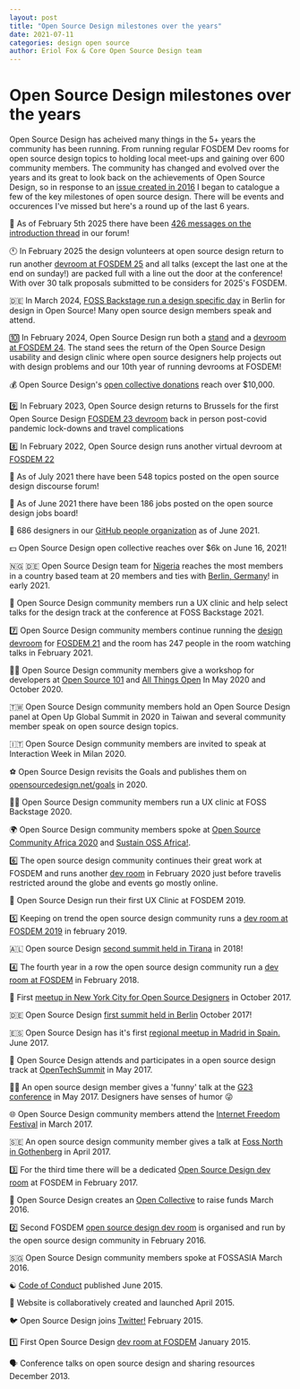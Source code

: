 ```yaml
---
layout: post
title: "Open Source Design milestones over the years"
date: 2021-07-11
categories: design open source 
author: Eriol Fox & Core Open Source Design team
---
```


# Open Source Design milestones over the years

Open Source Design has acheived many things in the 5+ years the community has been running. From running regular FOSDEM Dev rooms for open source design topics to holding local meet-ups and gaining over 600 community members.
The community has changed and evolved over the years and its great to look back on the achievements of Open Source Design, so in response to an [issue created in 2016](https://github.com/opensourcedesign/opensourcedesign.github.io/issues/63) I began to catalogue a few of the key milestones of open source design.
There will be events and occurences I've missed but here's a round up of the last 6 years.

👋 As of February 5th 2025 there have been [426 messages on the introduction thread](https://discourse.opensourcedesign.net/t/introductions-come-in-say-hi/41/436) in our forum!

🕚 In February 2025 the design volunteers at open source design return to run another [devroom at FOSDEM 25](https://fosdem.org/2025/schedule/track/design/) and all talks (except the last one at the end on sunday!) are packed full with a line out the door at the conference! With over 30 talk proposals submitted to be considers for 2025's FOSDEM.

🇩🇪 In March 2024, [FOSS Backstage run a design specific day](https://24.foss-backstage.de/foss-backstage-design/index.html) in Berlin for design in Open Source! Many open source design members speak and attend.

🔟 In February 2024, Open Source Design run both a [stand](https://archive.fosdem.org/2024/stands/) and a [devroom at FOSDEM 24](https://archive.fosdem.org/2024/schedule/track/open-source-design/). The stand sees the return of the Open Source Design usability and design clinic where open source designers help projects out with design problems and our 10th year of running devrooms at FOSDEM!

💰 Open Source Design's [open collective donations](https://opencollective.com/opensourcedesign) reach over $10,000.

9️⃣ In February 2023, Open Source design returns to Brussels for the first Open Source Design [FOSDEM 23 devroom](https://archive.fosdem.org/2023/schedule/track/open_source_design/) back in person post-covid pandemic lock-downs and travel complications

8️⃣ In February 2022, Open Source design runs another virtual devroom at [FOSDEM 22](https://archive.fosdem.org/2022/schedule/track/open_source_design/)

🧵 As of July 2021 there have been 548 topics posted on the open source design discourse forum!

💼 As of June 2021 there have been 186 jobs posted on the open source design jobs board!

🥳 686 designers in our [GitHub people organization](https://github.com/orgs/opensourcedesign/people) as of June 2021.

💵 Open Source Design open collective reaches over $6k on June 16, 2021!

🇳🇬 🇩🇪 Open Source Design team for [Nigeria](https://github.com/orgs/opensourcedesign/teams/nigeria) reaches the most members in a country based team at 20 members and ties with [Berlin, Germany](https://github.com/orgs/opensourcedesign/teams/germany-berlin)! in early 2021.

🎤 Open Source Design community members run a UX clinic and help select talks for the design track at the conference at FOSS Backstage 2021.

7️⃣ Open Source Design community members continue running the [design devroom](https://fosdem.org/2021/schedule/track/open_source_design/) for [FOSDEM 21](https://opensourcedesign.net/design/open/source/2021/05/05/FOSDEM-2021-Open-Source-Design-Devroom-wrap-up.html) and the room has 247 people in the room watching talks in February 2021.

🧑‍🚀 Open Source Design community members give a workshop for developers at [Open Source 101](https://opensource101.com/recording-slides-now-live-open-source-101-at-home-2020/) and [All Things Open](https://2020.allthingsopen.org/) In May 2020 and October 2020.

🇹🇼 Open Source Design community members hold an Open Source Design panel at Open Up Global Summit in 2020 in Taiwan and several community member speak on open source design topics.

🇮🇹 Open Source Design community members are invited to speak at Interaction Week in Milan 2020.

⚽ Open Source Design revisits the Goals and publishes them on [opensourcedesign.net/goals](https://opensourcedesign.net/goals/) in 2020.

👩‍⚕️ Open Source Design community members run a UX clinic at FOSS Backstage 2020.

🌍 Open Source Design community members spoke at [Open Source Community Africa 2020](https://www.oscafrica.org/) and [Sustain OSS Africa!](https://festival.oscafrica.org/).

6️⃣ The open source design community continues their great work at FOSDEM and runs another [dev room](https://archive.fosdem.org/2020/) in February 2020 just before travelis restricted around the globe and events go mostly online.

🏥 Open Source Design run their first UX Clinic at FOSDEM 2019.

5️⃣ Keeping on trend the open source design community runs a [dev room at FOSDEM 2019](https://archive.fosdem.org/2019/schedule/track/open_source_design/) in february 2019.

🇦🇱 Open source Design [second summit held in Tirana](https://opensourcedesign.net/open-source/communities/collaboration/tools/design/summit/2018/12/25/osd-summit-2018.html) in 2018!

4️⃣ The fourth year in a row the open source design community run a [dev room at FOSDEM](https://archive.fosdem.org/2018/schedule/track/open_source_design/) in February 2018.

🗽 First [meetup in New York City for Open Source Designers](https://opensourcedesign.net/open-source/communities/collaboration/meetups/mind-mapping/2017/10/31/osd-nyc-first-meetup.html) in October 2017.

🇩🇪 Open Source Design [first summit held in Berlin](https://opensourcedesign.net/events/2017-04-20-open-source-design-meetup-berlin/) October 2017!

🇪🇸 Open Source Design has it's first [regional meetup in Madrid in Spain.](https://opensourcedesign.net/events/2017-06-01-open-source-design-event-madrid/) June 2017.

🙌 Open Source Design attends and participates in a open source design track at  [OpenTechSummit](https://opensourcedesign.net/2017/05/25/opentechsummit) in May 2017.

🤦‍♂️ An open source design member gives a 'funny' talk at the [G23 conference](https://opensourcedesign.net/2017/05/06/g23) in May 2017. Designers have senses of humor 😜

🌐 Open Source Design community members attend the [Internet Freedom Festival](https://opensourcedesign.net/events/2017-03-06-internet-freedom-festival/) in March 2017.

🇸🇪 An open source design community member gives a talk at [Foss North in Gothenberg](https://opensourcedesign.net/2017/02/04/foss-north-2017) in April 2017.

3️⃣ For the third time there will be a dedicated [Open Source Design dev room](https://archive.fosdem.org/2017/schedule/track/open_source_design/) at FOSDEM in February 2017.

🏦 Open Source Design creates an [Open Collective](https://opencollective.com/opensourcedesign) to raise funds March 2016.

2️⃣ Second FOSDEM [open source design dev room](https://archive.fosdem.org/2016/schedule/track/open_source_design/) is organised and run by the open source design community in February 2016.

🇸🇬 Open Source Design community members spoke at FOSSASIA March 2016.

☯️ [Code of Conduct](https://opensourcedesign.net/code-of-conduct/) published June 2015.

🎉 Website is collaboratively created and launched April 2015.

🐦 Open Source Design joins [Twitter!](https://twitter.com/opensrcdesign) February 2015.

1️⃣ First Open Source Design [dev room at FOSDEM](https://archive.fosdem.org/2015/schedule/track/open_source_design/) January 2015.

🗣️ Conference talks on open source design and sharing resources December 2013.

